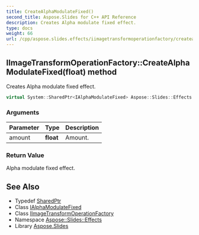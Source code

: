 ```yaml
---
title: CreateAlphaModulateFixed()
second_title: Aspose.Slides for C++ API Reference
description: Creates Alpha modulate fixed effect.
type: docs
weight: 66
url: /cpp/aspose.slides.effects/iimagetransformoperationfactory/createalphamodulatefixed/
---
```

## IImageTransformOperationFactory::CreateAlphaModulateFixed(float) method


Creates Alpha modulate fixed effect.

```cpp
virtual System::SharedPtr<IAlphaModulateFixed> Aspose::Slides::Effects::IImageTransformOperationFactory::CreateAlphaModulateFixed(float amount)=0
```


### Arguments

| Parameter | Type | Description |
| --- | --- | --- |
| amount | **float** | Amount. |

### Return Value

Alpha modulate fixed effect.

## See Also

* Typedef [SharedPtr](../../system/sharedptr/)
* Class [IAlphaModulateFixed](../ialphamodulatefixed/)
* Class [IImageTransformOperationFactory](./)
* Namespace [Aspose::Slides::Effects](../)
* Library [Aspose.Slides](../../)